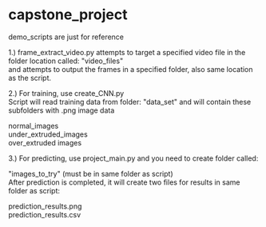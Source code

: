 # capstone_project

demo_scripts are just for reference

1.) frame_extract_video.py attempts to target a specified video file in the folder location called: "video_files" <br />
and attempts to output the frames in a specified folder, also same location as the script.

2.) For training, use create_CNN.py <br />
Script will read training data from folder: "data_set" and will contain these subfolders with .png image data

normal_images <br />
under_extruded_images <br /> 
over_extruded images <br />

3.) For predicting, use project_main.py and you need to create folder called: <br />

"images_to_try" (must be in same folder as script) <br />
After prediction is completed, it will create two files for results in same folder as script: <br />

prediction_results.png <br />
prediction_results.csv



